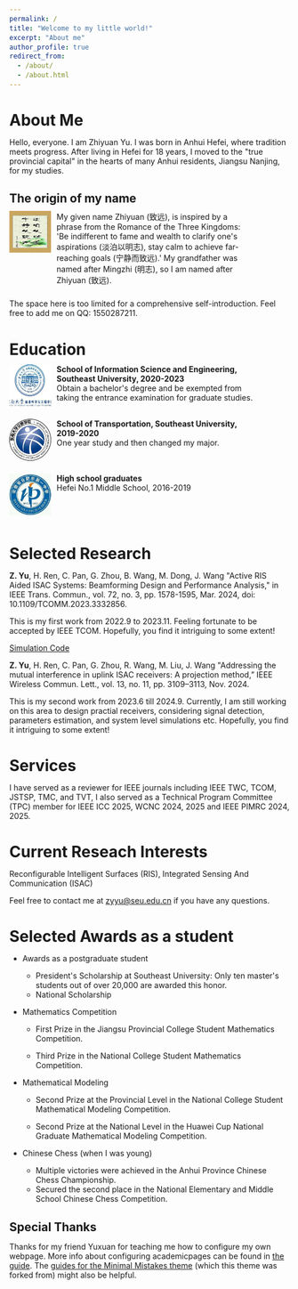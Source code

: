 ```yaml
---
permalink: /
title: "Welcome to my little world!"
excerpt: "About me"
author_profile: true
redirect_from: 
  - /about/
  - /about.html
---
```


# About Me


Hello, everyone. I am Zhiyuan Yu. I was born in Anhui Hefei, where tradition meets progress. After living in Hefei for 18 years, I moved to the "true provincial capital" in the hearts of many Anhui residents, Jiangsu Nanjing, for my studies. 

## The origin of my name


<div class="media">
    <span class="pull-left"><img src="images/Name.jpg" width="75px" height="75px"/></span>
    <div class="media-body">
        <div>My given name Zhiyuan (致远), is inspired by a phrase from the Romance of the Three Kingdoms: 'Be indifferent to fame and wealth to clarify one's aspirations (淡泊以明志), stay calm to achieve far-reaching goals (宁静而致远).' My grandfather was named after Mingzhi (明志), so I am named after Zhiyuan (致远).</div>
    </div>
</div>

The space here is too limited for a comprehensive self-introduction. Feel free to add me on QQ: 1550287211.


# Education


<meta http-equiv="Content-Type" content="text/html;charset=utf-8">
<style type="text/css">
*{padding:0;margin:0;}
.media{width:100%;margin:0 auto;border:0 solid #ccc;padding:10px 0;}
.media:after{clear:both;display:block;width:0;height:0;content:""}
.pull-left{float:left;border:0 solid #ccc}
.pull-left img{width:75px;}
.media-body{width:70%;float:left;margin-left:10px;}
</style>


<div class="media">
    <span class="pull-left"><img src="images/SEU-Radio.jpg" width="75px" height="75px"/></span>
    <div class="media-body">
        <div><span style="font-weight: bold">School of Information Science and Engineering, Southeast University,  2020-2023</span></div>
        <div>Obtain a bachelor's degree and be exempted from taking the entrance examination for graduate studies.</div>
    </div>
</div>


<div class="media">
    <span class="pull-left"><img src="images/SEU-Trans.jpg" width="75px" height="75px"/></span>
    <div class="media-body">
        <div><span style="font-weight: bold">School of Transportation, Southeast University, 2019-2020</span></div>
        <div> One year study and then changed my major.</div>
    </div>
</div>



<div class="media">
    <span class="pull-left"><img src="images/HFYZ.jpg" width="75px" height="75px"/></span>
    <div class="media-body">
        <div><span style="font-weight: bold">High school graduates</span></div>
        <div>Hefei No.1 Middle School, 2016-2019</div>
    </div>
</div>

# Selected Research

**Z. Yu**, H. Ren, C. Pan, G. Zhou, B. Wang, M. Dong, J. Wang "Active RIS Aided ISAC Systems: Beamforming Design and Performance Analysis," in IEEE Trans. Commun., vol. 72, no. 3, pp. 1578-1595, Mar. 2024, doi: 10.1109/TCOMM.2023.3332856.

This is my first work from 2022.9 to 2023.11. Feeling fortunate to be accepted by IEEE TCOM. Hopefully, you find it intriguing to some extent! 

[Simulation Code](https://github.com/Ryan-yzy/Active-RIS-ISAC)

**Z. Yu**, H. Ren, C. Pan, G. Zhou, R. Wang, M. Liu, J. Wang "Addressing the mutual interference in uplink ISAC receivers: A projection
method,” IEEE Wireless Commun. Lett., vol. 13, no. 11, pp. 3109–3113, Nov. 2024.

This is my second work from 2023.6 till 2024.9. Currently, I am still working on this area to design practial receivers, considering signal detection, parameters estimation, and system level simulations etc. Hopefully, you find it intriguing to some extent! 

# Services

I have served as a reviewer for IEEE journals including IEEE TWC, TCOM, JSTSP, TMC, and TVT, I also served as a Technical Program Committee (TPC) member for IEEE ICC 2025, WCNC 2024, 2025 and IEEE PIMRC 2024, 2025.

# Current Reseach Interests

Reconfigurable Intelligent Surfaces (RIS), Integrated Sensing And Communication (ISAC)

Feel free to contact me at zyyu@seu.edu.cn if you have any questions.

# Selected Awards as a student

- Awards as a postgraduate student
  - President's Scholarship at Southeast University: Only ten master's students out of over 20,000 are awarded this honor.
  - National Scholarship

- Mathematics Competition
  - First Prize in the Jiangsu Provincial College Student Mathematics Competition.

  - Third Prize in the National College Student Mathematics Competition.
  
- Mathematical Modeling
  - Second Prize at the Provincial Level in the National College Student Mathematical Modeling Competition.

  - Second Prize at the National Level in the Huawei Cup National Graduate Mathematical Modeling Competition.  

- Chinese Chess (when I was young)
  - Multiple victories were achieved in the Anhui Province Chinese Chess Championship.
  - Secured the second place in the National Elementary and Middle School Chinese Chess Competition.




## Special Thanks

Thanks for my friend Yuxuan for teaching me how to configure my own webpage. More info about configuring academicpages can be found in [the guide](https://academicpages.github.io/markdown/). The [guides for the Minimal Mistakes theme](https://mmistakes.github.io/minimal-mistakes/docs/configuration/) (which this theme was forked from) might also be helpful.

